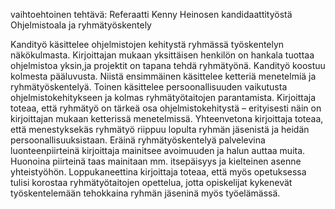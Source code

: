 vaihtoehtoinen tehtävä: 
Referaatti Kenny Heinosen kandidaattityöstä Ohjelmistoala ja ryhmätyöskentely

Kandityö käsittelee ohjelmistojen kehitystä ryhmässä työskentelyn näkökulmasta. Kirjoittajan mukaan yksittäisen henkilön on hankala tuottaa ohjelmistoa yksin,ja projektit on tapana tehdä ryhmätyönä. 
Kandityö koostuu kolmesta pääluvusta. Niistä ensimmäinen käsittelee ketteriä menetelmiä ja ryhmätyöskentelyä. Toinen käsittelee persoonallisuuden vaikutusta ohjelmistokehitykseen ja kolmas ryhmätyötaitojen parantamista. 
Kirjoittaja toteaa, että ryhmätyö on tärkeä osa ohjelmistokehitystä – erityisesti näin on kirjoittajan mukaan ketterissä menetelmissä. 
Yhteenvetona kirjoittaja toteaa, että menestyksekäs ryhmätyö riippuu lopulta ryhmän jäsenistä ja heidän persoonallisuuksistaan. Eräinä ryhmätyöskentelyä palvelevina luonteenpiirteinä kirjoittaja mainitsee avoimuuden ja halun auttaa muita. 
Huonoina piirteinä taas mainitaan mm. itsepäisyys ja kielteinen asenne yhteistyöhön. 
Loppukaneettina kirjoittaja toteaa, että myös opetuksessa tulisi korostaa ryhmätyötaitojen opettelua, jotta opiskelijat kykenevät työskentelemään tehokkaina ryhmän jäseninä myös työelämässä. 

